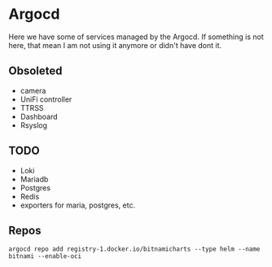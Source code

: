 # Argocd

Here we have some of services managed by the Argocd. If something is not here, that mean I am not using it anymore or didn't have dont it.

## Obsoleted

* camera
* UniFi controller
* TTRSS
* Dashboard
* Rsyslog

## TODO

* Loki
* Mariadb
* Postgres
* Redis
* exporters for maria, postgres, etc.

## Repos

```
argocd repo add registry-1.docker.io/bitnamicharts --type helm --name bitnami --enable-oci
```
